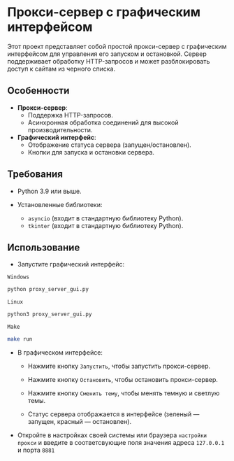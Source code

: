 # Прокси-сервер с графическим интерфейсом

Этот проект представляет собой простой прокси-сервер с графическим интерфейсом для управления его запуском и остановкой. Сервер поддерживает обработку HTTP-запросов и может разблокировать доступ к сайтам из черного списка.

## Особенности
- **Прокси-сервер**:
  - Поддержка HTTP-запросов.
  - Асинхронная обработка соединений для высокой производительности.
- **Графический интерфейс**:
  - Отображение статуса сервера (запущен/остановлен).
  - Кнопки для запуска и остановки сервера.

## Требования
- Python 3.9 или выше.

- Установленные библиотеки:
  - `asyncio` (входит в стандартную библиотеку Python).
  - `tkinter` (входит в стандартную библиотеку Python).

## Использование
- Запустите графический интерфейс:

`Windows`
```bash
python proxy_server_gui.py
```
`Linux`
```bash
python3 proxy_server_gui.py
```
`Make`
```bash
make run
```
- В графическом интерфейсе:
    - Нажмите кнопку `Запустить`, чтобы запустить прокси-сервер.

    - Нажмите кнопку `Остановить`, чтобы остановить прокси-сервер.

    - Нажмите кнопку `Сменить тему`, чтобы менять темную и светлую темы.

    - Статус сервера отображается в интерфейсе (зеленый — запущен, красный — остановлен).


- Откройте в настройках своей системы или браузера `настройки прокси` и введите в соответсвующие поля значения адреса `127.0.0.1` и порта `8881`